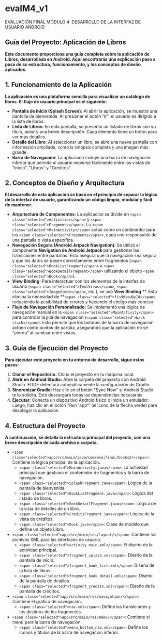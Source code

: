 # evalM4_v1
EVALUACIÓN FINAL MÓDULO 4: DESARROLLO DE LA INTERFAZ DE USUARIO ANDROID

## Guía del Proyecto: Aplicación de Libros

**Este documento proporciona una guía completa sobre la aplicación de Libros, desarrollada en Android. Aquí encontrarás una explicación paso a paso de su estructura, funcionamiento, y los conceptos de diseño aplicados.**

## 1. Funcionamiento de la Aplicación

**La aplicación es una plataforma sencilla para visualizar un catálogo de libros. El flujo de usuario principal es el siguiente:**

* **Pantalla de inicio (Splash Screen):** Al abrir la aplicación, se muestra una pantalla de bienvenida. Al presionar el botón "Ir", el usuario es dirigido a la lista de libros.
* **Lista de Libros:** En esta pantalla, se presenta un listado de libros con su título, autor y una breve descripción. Cada elemento tiene un botón para ver más detalles.
* **Detalle del Libro:** Al seleccionar un libro, se abre una nueva pantalla con información ampliada, como la sinopsis completa y una imagen más grande.
* **Barra de Navegación:** La aplicación incluye una barra de navegación inferior que permite al usuario moverse fácilmente entre las vistas de "Inicio", "Libros" y "Créditos".

## 2. Conceptos de Diseño y Arquitectura

**El desarrollo de esta aplicación se basó en el principio de separar la lógica de la interfaz de usuario, garantizando un código limpio, modular y fácil de mantener.**

* **Arquitectura de Componentes:** La aplicación se divide en `<span class="selected">Activities</span>` y `<span class="selected">Fragments</span>`. La `<span class="selected">MainActivity</span>` actúa como un contenedor para los `<span class="selected">Fragments</span>`, cada uno responsable de una pantalla o vista específica.
* **Navegación Segura (Android Jetpack Navigation):** Se utilizó el componente **Navigation de Android Jetpack** para gestionar las transiciones entre pantallas. Esto asegura que la navegación sea segura y que los datos se pasen correctamente entre fragmentos (`<span class="selected">BookListFragment</span>` a `<span class="selected">BookDetailFragment</span>` utilizando el objeto `<span class="selected">Book</span>`).
* **View Binding:** Para interactuar con los elementos de la interfaz de usuario (`<span class="selected">TextViews</span>`, `<span class="selected">ImageViews</span>`, etc.), se usó  **View Binding** **. Esto elimina la necesidad de **`<span class="selected">findViewById</span>`, reduciendo la posibilidad de errores y haciendo el código más conciso.
* **Flujo de Navegación Personalizado:** Se implementó una lógica de navegación manual en la `<span class="selected">MainActivity</span>` para controlar la pila de navegación (`<span class="selected">back stack</span>`). Esto permite que los botones de la barra de navegación actúen como puntos de partida, asegurando que la aplicación no se "pierda" al cambiar entre vistas.

## 3. Guía de Ejecución del Proyecto

**Para ejecutar este proyecto en tu entorno de desarrollo, sigue estos pasos:**

1. **Clonar el Repositorio:** Clona el proyecto en tu máquina local.
2. **Abrir en Android Studio:** Abre la carpeta del proyecto con Android Studio. El IDE detectará automáticamente la configuración de Gradle.
3. **Sincronizar Gradle:** Haz clic en el botón "Sync Now" si Android Studio te lo solicita. Esto descargará todas las dependencias necesarias.
4. **Ejecutar:** Conecta un dispositivo Android físico o inicia un emulador. Luego, haz clic en el botón "Run 'app'" (el ícono de la flecha verde) para desplegar la aplicación.

## 4. Estructura del Proyecto

**A continuación, se detalla la estructura principal del proyecto, con una breve descripción de cada archivo o carpeta.**

* `<span class="selected">app/src/main/java/com/evalfinal/books2/</span>`: Contiene la lógica principal de la aplicación.
  * `<span class="selected">MainActivity.java</span>`: La actividad principal que gestiona el contenedor de fragmentos y la barra de navegación.
  * `<span class="selected">SplashFragment.java</span>`: Lógica de la pantalla de bienvenida.
  * `<span class="selected">BookListFragment.java</span>`: Lógica del listado de libros.
  * `<span class="selected">BookDetailFragment.java</span>`: Lógica de la vista de detalles de un libro.
  * `<span class="selected">CreditsFragment.java</span>`: Lógica de la vista de créditos.
  * `<span class="selected">Book.java</span>`: Clase de modelo que define un objeto Libro.
* `<span class="selected">app/src/main/res/layout/</span>`: Contiene los archivos XML para las interfaces de usuario.
  * `<span class="selected">activity_main.xml</span>`: El diseño de la actividad principal.
  * `<span class="selected">fragment_splash.xml</span>`: Diseño de la pantalla de inicio.
  * `<span class="selected">fragment_book_list.xml</span>`: Diseño de la lista de libros.
  * `<span class="selected">fragment_book_detail.xml</span>`: Diseño de la pantalla de detalles.
  * `<span class="selected">fragment_credits.xml</span>`: Diseño de la pantalla de créditos.
* `<span class="selected">app/src/main/res/navigation/</span>`: Contiene el gráfico de navegación.
  * `<span class="selected">nav.xml</span>`: Define las transiciones y los destinos de los fragmentos.
* `<span class="selected">app/src/main/res/menu/</span>`: Contiene el menú para la barra de navegación.
  * `<span class="selected">menu_bottom_nav.xml</span>`: Define los íconos y títulos de la barra de navegación inferior.
